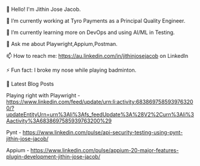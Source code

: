 👋 Hello! I'm Jithin Jose Jacob.

🔭 I’m currently working at Tyro Payments as a Principal Quality Engineer.

🌱 I’m currently learning more on DevOps and using AI/ML in Testing.

💬 Ask me about Playwright,Appium,Postman.

📫 How to reach me: https://au.linkedin.com/in/jithinjosejacob on Linkedln

⚡ Fun fact: I broke my nose while playing badminton.

📝 Latest Blog Posts

Playing right with Playwright -  https://www.linkedin.com/feed/update/urn:li:activity:6838697585939763200/?updateEntityUrn=urn%3Ali%3Afs_feedUpdate%3A%28V2%2Curn%3Ali%3Aactivity%3A6838697585939763200%29

Pynt - https://www.linkedin.com/pulse/api-security-testing-using-pynt-jithin-jose-jacob/

Appium - https://www.linkedin.com/pulse/appium-20-major-features-plugin-development-jithin-jose-jacob/

<!--
**jithinjosejacob/jithinjosejacob** is a ✨ _special_ ✨ repository because its `README.md` (this file) appears on your GitHub profile.

Here are some ideas to get you started:

- 🔭 I’m currently working on ...
- 🌱 I’m currently learning ...
- 👯 I’m looking to collaborate on ...
- 🤔 I’m looking for help with ...
- 💬 Ask me about ...
- 📫 How to reach me: ...
- 😄 Pronouns: ...
- ⚡ Fun fact: ...
-->

